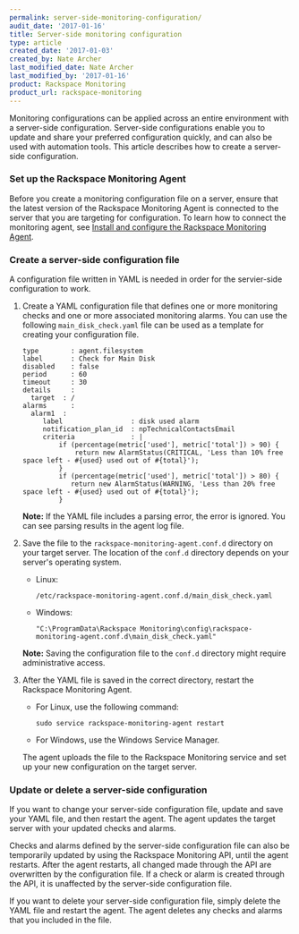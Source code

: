 ```yaml
---
permalink: server-side-monitoring-configuration/
audit_date: '2017-01-16'
title: Server-side monitoring configuration
type: article
created_date: '2017-01-03'
created_by: Nate Archer
last_modified_date: Nate Archer
last_modified_by: '2017-01-16'
product: Rackspace Monitoring
product_url: rackspace-monitoring
---
```


Monitoring configurations can be applied across an entire environment with a server-side configuration. Server-side configurations enable you to update and share your preferred configuration quickly, and can also be used with automation tools. This article describes how to create a server-side configuration.

### Set up the Rackspace Monitoring Agent

Before you create a monitoring configuration file on a server, ensure that the latest version of the Rackspace Monitoring Agent is connected to the server that you are targeting for configuration. To learn how to connect the monitoring agent, see [Install and configure the Rackspace Monitoring Agent](/how-to/install-and-configure-the-rackspace-monitoring-agent/).

### Create a server-side configuration file

A configuration file written in YAML is needed in order for the servier-side configuration to work.

1. Create a YAML configuration file that defines one or more monitoring checks and one or more associated monitoring alarms. You can use the following `main_disk_check.yaml` file can be used as a template for creating your configuration file.

       type        : agent.filesystem
       label       : Check for Main Disk
       disabled    : false
       period      : 60
       timeout     : 30
       details     :
         target  : /
       alarms      :
         alarm1  :
            label                 : disk used alarm
            notification_plan_id  : npTechnicalContactsEmail
            criteria              : |
                if (percentage(metric['used'], metric['total']) > 90) {
                    return new AlarmStatus(CRITICAL, 'Less than 10% free space left - #{used} used out of #{total}');
                }
                if (percentage(metric['used'], metric['total']) > 80) {
                   return new AlarmStatus(WARNING, 'Less than 20% free space left - #{used} used out of #{total}');
                }


   **Note:** If the YAML file includes a parsing error, the error is ignored. You can see parsing results in the agent log file.

2. Save the file to the `rackspace-monitoring-agent.conf.d` directory on your target server. The location of the `conf.d` directory depends on your server's operating system.

   - Linux:

         /etc/rackspace-monitoring-agent.conf.d/main_disk_check.yaml

   - Windows:

         "C:\ProgramData\Rackspace Monitoring\config\rackspace-monitoring-agent.conf.d\main_disk_check.yaml"

   **Note:** Saving the configuration file to the `conf.d` directory might require administrative access.

3. After the YAML file is saved in the correct directory, restart the Rackspace Monitoring Agent.

   - For Linux, use the following command:

         sudo service rackspace-monitoring-agent restart

   - For Windows, use the Windows Service Manager.

   The agent uploads the file to the Rackspace Monitoring service and set up your new configuration on the target server.

### Update or delete a server-side configuration

If you want to change your server-side configuration file, update and save your YAML file, and then restart the agent. The agent updates the target server with your updated checks and alarms.

Checks and alarms defined by the server-side configuration file can also be temporarily updated by using the Rackspace Monitoring API, until the agent restarts. After the agent restarts, all changed made through the API are overwritten by the configuration file. If a check or alarm is created through the API, it is unaffected by the server-side configuration file.

If you want to delete your server-side configuration file, simply delete the YAML file and restart the agent. The agent deletes any checks and alarms that you included in the file.
